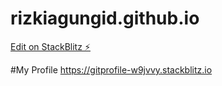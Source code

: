 # rizkiagungid.github.io

[Edit on StackBlitz ⚡️](https://stackblitz.com/edit/gitprofile-w9jvvy)


#My Profile
https://gitprofile-w9jvvy.stackblitz.io
